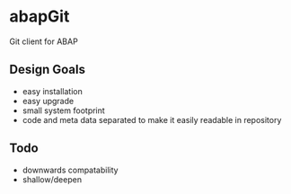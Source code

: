 abapGit
====

Git client for ABAP



Design Goals
------------
- easy installation
- easy upgrade
- small system footprint
- code and meta data separated to make it easily readable in repository


Todo
----
- downwards compatability
- shallow/deepen
